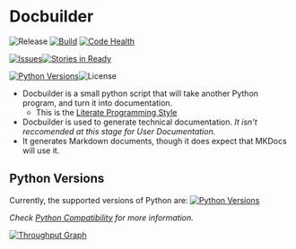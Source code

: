 # Docbuilder

![Release](https://img.shields.io/github/tag/shakna-israel/docbuilder.svg) [![Build](https://travis-ci.org/shakna-israel/docbuilder.svg)](https://travis-ci.org/shakna-israel/docbuilder/) [![Code Health](https://landscape.io/github/shakna-israel/docbuilder/master/landscape.svg?style=flat)](https://landscape.io/github/shakna-israel/docbuilder/master)

[![Issues](https://img.shields.io/github/issues/shakna-israel/docbuilder.svg)](https://github.com/shakna-israel/docbuilder/issues)[![Stories in Ready](https://badge.waffle.io/shakna-israel/docbuilder.svg?label=ready&title=Ready)](http://waffle.io/shakna-israel/docbuilder)

[![Python Versions](https://img.shields.io/badge/Python-2.6%2C%202.7%2C%203.2%2C%203.3%2C%203.4%2C%20PyPy%2C%20PyPy3%2C%20Cython-blue.svg)](https://github.com/shakna-israel/docbuilder/issues/12)![License](https://img.shields.io/badge/license-MIT-blue.svg)

* Docbuilder is a small python script that will take another Python program, and turn it into documentation.
    * This is the [Literate Programming Style](https://github.com/jashkenas/journo)
* Docbuilder is used to generate technical documentation. *It isn't reccomended at this stage for User Documentation.*
* It generates Markdown documents, though it does expect that MKDocs will use it.

## Python Versions

Currently, the supported versions of Python are: [![Python Versions](https://img.shields.io/badge/Python-2.6%2C%202.7%2C%203.2%2C%203.3%2C%203.4%2C%20PyPy%2C%20PyPy3%2C%20Cython-blue.svg)](https://github.com/shakna-israel/docbuilder/issues/12)

*Check [Python Compatibility](https://github.com/shakna-israel/docbuilder/issues/12) for more information.*

[![Throughput Graph](https://graphs.waffle.io/shakna-israel/docbuilder/throughput.svg)](https://waffle.io/shakna-israel/docbuilder/metrics)

